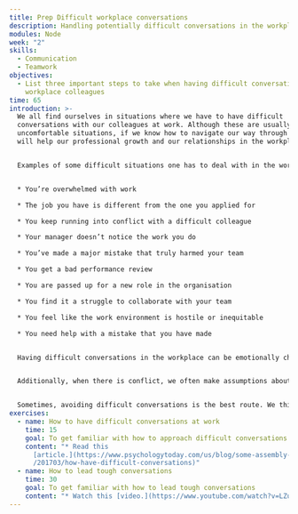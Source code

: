 ```yaml
---
title: Prep Difficult workplace conversations
description: Handling potentially difficult conversations in the workplace.
modules: Node
week: "2"
skills:
  - Communication
  - Teamwork
objectives:
  - List three important steps to take when having difficult conversations with
    workplace colleagues
time: 65
introduction: >-
  We all find ourselves in situations where we have to have difficult
  conversations with our colleagues at work. Although these are usually
  uncomfortable situations, if we know how to navigate our way through them it
  will help our professional growth and our relationships in the workplace.


  Examples of some difficult situations one has to deal with in the workplace include:


  * You’re overwhelmed with work

  * The job you have is different from the one you applied for

  * You keep running into conflict with a difficult colleague

  * Your manager doesn’t notice the work you do

  * You’ve made a major mistake that truly harmed your team

  * You get a bad performance review

  * You are passed up for a new role in the organisation

  * You find it a struggle to collaborate with your team

  * You feel like the work environment is hostile or inequitable

  * You need help with a mistake that you have made


  Having difficult conversations in the workplace can be emotionally charged. This makes it difficult to communicate well. It is easier to convey and receive messages when calm and confident.


  Additionally, when there is conflict, we often make assumptions about why it is happening and the intentions of the others involved. Learning to take a step back and prepare for these times is essential to your success in the workplace.


  Sometimes, avoiding difficult conversations is the best route. We think we can ignore the inappropriate banter of colleagues. We make excuses for why someone else got the new position we felt we deserved. It feels easier to ignore the conflicts with others on our team. Wrong! These problems will continue to cause challenges if you avoid having a difficult conversation.
exercises:
  - name: How to have difficult conversations at work
    time: 15
    goal: To get familiar with how to approach difficult conversations at work
    content: "* Read this
      [article.](https://www.psychologytoday.com/us/blog/some-assembly-required\
      /201703/how-have-difficult-conversations)"
  - name: How to lead tough conversations
    time: 30
    goal: To get familiar with how to lead tough conversations
    content: "* Watch this [video.](https://www.youtube.com/watch?v=LZu16ZaLgJM)"
---
```

